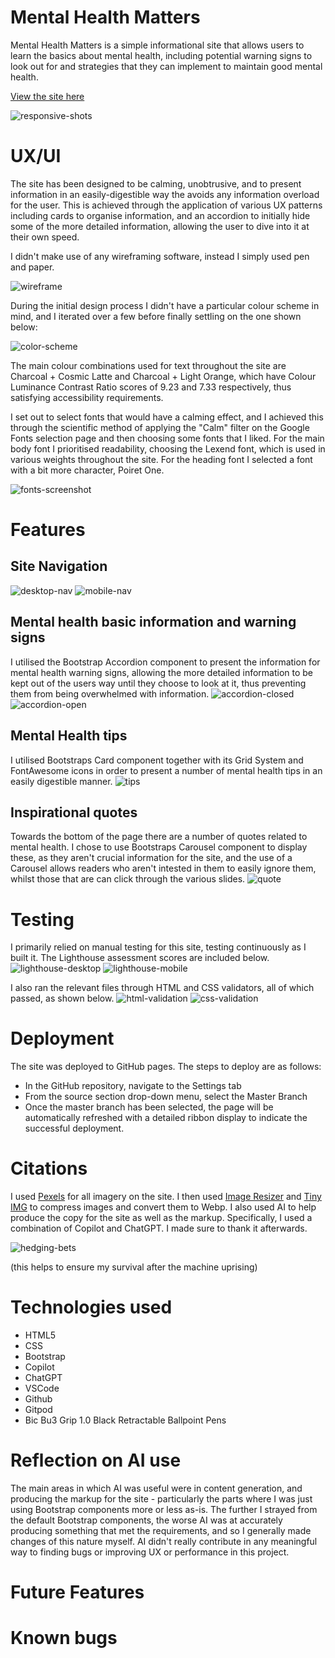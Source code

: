 # Mental Health Matters

Mental Health Matters is a simple informational site that allows users to learn the basics about mental health, including potential warning signs to look out for and strategies that they can implement to maintain good mental health.

[View the site here](https://adam-campbell.github.io/ci-portfolio-project-one/)

![responsive-shots](https://github.com/user-attachments/assets/348203e4-ca73-4bf2-8bba-83f1968508f9)




# UX/UI

The site has been designed to be calming, unobtrusive, and to present information in an easily-digestible way the avoids any information overload for the user. This is achieved through the application of various UX patterns including cards to organise information, and an accordion to initially hide some of the more detailed information, allowing the user to dive into it at their own speed.

I didn't make use of any wireframing software, instead I simply used pen and paper.

![wireframe](https://github.com/user-attachments/assets/94389fb3-a59d-4f12-844d-e19546de97fe)

During the initial design process I didn't have a particular colour scheme in mind, and I iterated over a few before finally settling on the one shown below:

![color-scheme](https://github.com/user-attachments/assets/540864d6-dc87-4e3d-8d89-0d2dc7d6436b)

The main colour combinations used for text throughout the site are Charcoal + Cosmic Latte and Charcoal + Light Orange, which have Colour Luminance Contrast Ratio scores of 9.23 and 7.33 respectively, thus satisfying accessibility requirements. 

I set out to select fonts that would have a calming effect, and I achieved this through the scientific method of applying the "Calm" filter on the Google Fonts selection page and then choosing some fonts that I liked. For the main body font I prioritised readability, choosing the Lexend font, which is used in various weights throughout the site. For the heading font I selected a font with a bit more character, Poiret One.

![fonts-screenshot](https://github.com/user-attachments/assets/d5f67c55-7bc3-4e3e-89e1-f927912e961a)







# Features

## Site Navigation
![desktop-nav](https://github.com/user-attachments/assets/aab3626e-c6a9-42ab-abb0-792a9850231c)
![mobile-nav](https://github.com/user-attachments/assets/7ceab7bf-a3a1-41a9-9078-733af86c45e8)


## Mental health basic information and warning signs

I utilised the Bootstrap Accordion component to present the information for mental health warning signs, allowing the more detailed information to be kept out of the users way until they choose to look at it, thus preventing them from being overwhelmed with information.
![accordion-closed](https://github.com/user-attachments/assets/24008961-0788-4d36-8789-619f4de14c7b)
![accordion-open](https://github.com/user-attachments/assets/793f335e-fd5e-48af-ae0d-9c0d4f3b978c)


## Mental Health tips

I utilised Bootstraps Card component together with its Grid System and FontAwesome icons in order to present a number of mental health tips in an easily digestible manner. 
![tips](https://github.com/user-attachments/assets/0a974a3f-205f-4368-8473-e6bafbd743be)


## Inspirational quotes

Towards the bottom of the page there are a number of quotes related to mental health. I chose to use Bootstraps Carousel component to display these, as they aren't crucial information for the site, and the use of a Carousel allows readers who aren't intested in them to easily ignore them, whilst those that are can click through the various slides.
![quote](https://github.com/user-attachments/assets/7e58e821-7bfe-4a4e-9529-ec77f9fb07c6)



# Testing
I primarily relied on manual testing for this site, testing continuously as I built it. 
The Lighthouse assessment scores are included below.
![lighthouse-desktop](https://github.com/user-attachments/assets/c6a84ab7-0eb3-4c65-98b6-17196100d777)
![lighthouse-mobile](https://github.com/user-attachments/assets/4c0b4f01-bbe6-43a2-a2ce-11b647dd3f9a)

I also ran the relevant files through HTML and CSS validators, all of which passed, as shown below.
![html-validation](https://github.com/user-attachments/assets/fbc53baf-fdf3-49b6-957e-259c6f57f0b7)
![css-validation](https://github.com/user-attachments/assets/d75c934e-2197-46fe-894d-0b2329c673b5)



# Deployment
The site was deployed to GitHub pages. The steps to deploy are as follows:
- In the GitHub repository, navigate to the Settings tab
- From the source section drop-down menu, select the Master Branch
- Once the master branch has been selected, the page will be automatically refreshed with a detailed ribbon display to indicate the successful deployment.




# Citations
I used [Pexels](https://pexels.com) for all imagery on the site. I then used [Image Resizer](https://imageresizer.com/image-compressor/editor) and [Tiny IMG](https://tiny-img.com/webp/) to compress images and convert them to Webp. 
I also used AI to help produce the copy for the site as well as the markup. Specifically, I used a combination of Copilot and ChatGPT. I made sure to thank it afterwards.

![hedging-bets](https://github.com/user-attachments/assets/77dfe014-5600-4323-9286-a3329a8a62ac)

(this helps to ensure my survival after the machine uprising)


# Technologies used
- HTML5
- CSS
- Bootstrap
- Copilot
- ChatGPT
- VSCode
- Github
- Gitpod
- Bic Bu3 Grip 1.0 Black Retractable Ballpoint Pens

# Reflection on AI use
The main areas in which AI was useful were in content generation, and producing the markup for the site - particularly the parts where I was just using Bootstrap components more or less as-is. The further I strayed from the default Bootstrap components, the worse AI was at accurately producing something that met the requirements, and so I generally made changes of this nature myself. AI didn't really contribute in any meaningful way to finding bugs or improving UX or performance in this project. 


# Future Features




# Known bugs









